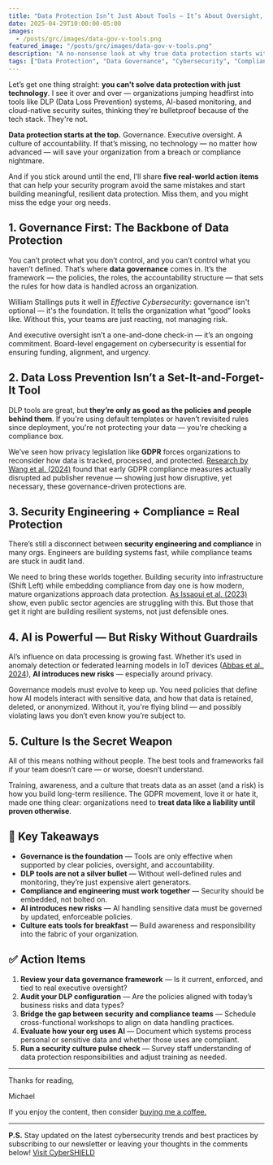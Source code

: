 ```yaml
---
title: "Data Protection Isn’t Just About Tools — It’s About Oversight, Governance, and Culture"
date: 2025-04-29T10:00:00-05:00
images:
  - /posts/grc/images/data-gov-v-tools.png
featured_image: "/posts/grc/images/data-gov-v-tools.png"
description: "A no-nonsense look at why true data protection starts with governance, executive oversight, and culture — not just technology. A must-read for modern security professionals."
tags: ["Data Protection", "Data Governance", "Cybersecurity", "Compliance", "AI Security", "Security Culture"]
---
```


Let’s get one thing straight: **you can't solve data protection with just technology**. I see it over and over — organizations jumping headfirst into tools like DLP (Data Loss Prevention) systems, AI-based monitoring, and cloud-native security suites, thinking they're bulletproof because of the tech stack. They're not.

**Data protection starts at the top.** Governance. Executive oversight. A culture of accountability. If that’s missing, no technology — no matter how advanced — will save your organization from a breach or compliance nightmare.

And if you stick around until the end, I’ll share **five real-world action items** that can help your security program avoid the same mistakes and start building meaningful, resilient data protection. Miss them, and you might miss the edge your org needs.

## 1. Governance First: The Backbone of Data Protection

You can’t protect what you don’t control, and you can’t control what you haven’t defined. That’s where **data governance** comes in. It’s the framework — the policies, the roles, the accountability structure — that sets the rules for how data is handled across an organization.

William Stallings puts it well in *Effective Cybersecurity*: governance isn't optional — it's the foundation. It tells the organization what “good” looks like. Without this, your teams are just reacting, not managing risk.

And executive oversight isn’t a one-and-done check-in — it’s an ongoing commitment. Board-level engagement on cybersecurity is essential for ensuring funding, alignment, and urgency.

## 2. Data Loss Prevention Isn’t a Set-It-and-Forget-It Tool

DLP tools are great, but **they’re only as good as the policies and people behind them**. If you're using default templates or haven’t revisited rules since deployment, you're not protecting your data — you're checking a compliance box.

We’ve seen how privacy legislation like **GDPR** forces organizations to reconsider how data is tracked, processed, and protected. [Research by Wang et al. (2024)](https://journals.sagepub.com/doi/10.1177/00222437231171848) found that early GDPR compliance measures actually disrupted ad publisher revenue — showing just how disruptive, yet necessary, these governance-driven protections are.

## 3. Security Engineering + Compliance = Real Protection

There’s still a disconnect between **security engineering and compliance** in many orgs. Engineers are building systems fast, while compliance teams are stuck in audit land.

We need to bring these worlds together. Building security into infrastructure (Shift Left) while embedding compliance from day one is how modern, mature organizations approach data protection. [As Issaoui et al. (2023)](https://fbj.springeropen.com/articles/10.1186/s43093-023-00285-2) show, even public sector agencies are struggling with this. But those that get it right are building resilient systems, not just defensible ones.

## 4. AI is Powerful — But Risky Without Guardrails

AI’s influence on data processing is growing fast. Whether it’s used in anomaly detection or federated learning models in IoT devices ([Abbas et al., 2024](https://doi.org/10.1109/ACCESS.2023.3344029)), **AI introduces new risks** — especially around privacy.

Governance models must evolve to keep up. You need policies that define how AI models interact with sensitive data, and how that data is retained, deleted, or anonymized. Without it, you're flying blind — and possibly violating laws you don’t even know you’re subject to.

## 5. Culture Is the Secret Weapon

All of this means nothing without people. The best tools and frameworks fail if your team doesn’t care — or worse, doesn’t understand.

Training, awareness, and a culture that treats data as an asset (and a risk) is how you build long-term resilience. The GDPR movement, love it or hate it, made one thing clear: organizations need to **treat data like a liability until proven otherwise**.

## 🔑 Key Takeaways

- **Governance is the foundation** — Tools are only effective when supported by clear policies, oversight, and accountability.
- **DLP tools are not a silver bullet** — Without well-defined rules and monitoring, they’re just expensive alert generators.
- **Compliance and engineering must work together** — Security should be embedded, not bolted on.
- **AI introduces new risks** — AI handling sensitive data must be governed by updated, enforceable policies.
- **Culture eats tools for breakfast** — Build awareness and responsibility into the fabric of your organization.

## ✅ Action Items

1. **Review your data governance framework** — Is it current, enforced, and tied to real executive oversight?
2. **Audit your DLP configuration** — Are the policies aligned with today’s business risks and data types?
3. **Bridge the gap between security and compliance teams** — Schedule cross-functional workshops to align on data handling practices.
4. **Evaluate how your org uses AI** — Document which systems process personal or sensitive data and whether those uses are compliant.
5. **Run a security culture pulse check** — Survey staff understanding of data protection responsibilities and adjust training as needed.

---

Thanks for reading,

Michael

If you enjoy the content, then consider [buying me a coffee.](https://store.cybersecurityos.net/coffee)

---

**P.S.** Stay updated on the latest cybersecurity trends and best practices by subscribing to our newsletter or leaving your thoughts in the comments below! [Visit CyberSHIELD](https://cybershieldacademy.net)
